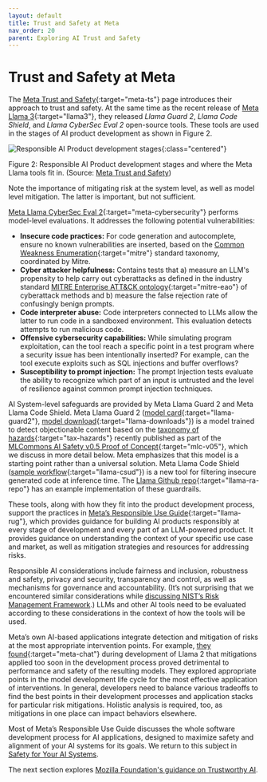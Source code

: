 ```yaml
---
layout: default
title: Trust and Safety at Meta
nav_order: 20
parent: Exploring AI Trust and Safety
---
```


# Trust and Safety at Meta

The [Meta Trust and Safety](https://llama.meta.com/trust-and-safety/){:target="meta-ts"} page introduces their approach to trust and safety. At the same time as the recent release of [Meta Llama 3](https://ai.meta.com/blog/meta-llama-3/){:target="llama3"}, they released _Llama Guard 2_, _Llama Code Shield_, and _Llama CyberSec Eval 2_ open-source tools. These tools are used in the stages of AI product development as shown in Figure 2.

![Responsible AI Product development stages]({{site.baseurl}}/assets/images/Meta-Llama-Responsible-LLM-Product-Development-Stages.jpg){:class="centered"}

<p class="caption">Figure 2: Responsible AI Product development stages and where the Meta Llama tools fit in. (Source: <a href="https://llama.meta.com/trust-and-safety/" target="meta-ts">Meta Trust and Safety</a>)
</p>

Note the importance of mitigating risk at the system level, as well as model level mitigation. The latter is important, but not sufficient.


[Meta Llama CyberSec Eval 2](https://ai.meta.com/research/publications/cyberseceval-2-a-wide-ranging-cybersecurity-evaluation-suite-for-large-language-models/){:target="meta-cybersecurity"} performs model-level evaluations. It addresses the following potential vulnerabilities:

* **Insecure code practices:** For code generation and autocomplete, ensure no known vulnerabilities are inserted, based on the [Common Weakness Enumeration](https://cwe.mitre.org/){:target="mitre"} standard taxonomy, coordinated by Mitre.
* **Cyber attacker helpfulness:** Contains tests that a) measure an LLM's propensity to help carry out cyberattacks as defined in the industry standard [MITRE Enterprise ATT&CK ontology](https://attack.mitre.org/){:target="mitre-eao"} of cyberattack methods and b) measure the false rejection rate of confusingly benign prompts.
* **Code interpreter abuse:** Code interpreters connected to LLMs allow the latter to run code in a sandboxed environment. This evaluation detects attempts to run malicious code.
* **Offensive cybersecurity capabilities:** While simulating program exploitation, can the tool reach a specific point in a test program where a security issue has been intentionally inserted? For example, can the tool execute exploits such as SQL injections and buffer overflows?
* **Susceptibility to prompt injection:** The prompt Injection tests evaluate the ability to recognize which part of an input is untrusted and the level of resilience against common prompt injection techniques.

AI System-level safeguards are provided by Meta Llama Guard 2 and Meta Llama Code Shield. Meta Llama Guard 2 ([model card](https://github.com/meta-llama/PurpleLlama/blob/main/Llama-Guard2/MODEL_CARD.md){:target="llama-guard2"}, [model download](https://llama.meta.com/llama-downloads/){:target="llama-downloads"}) is a model trained to detect objectionable content based on the [taxonomy of hazards](https://drive.google.com/file/d/1V8KFfk8awaAXc83nZZzDV2bHgPT8jbJY/view){:target="tax-hazards"} recently published as part of the [MLCommons AI Safety v0.5 Proof of Concept](https://mlcommons.org/2024/04/mlc-aisafety-v0-5-poc/){:target="mlc-v05"}, which we discuss in more detail below. Meta emphasizes that this model is a starting point rather than a universal solution. Meta Llama Code Shield ([sample workflow](https://github.com/meta-llama/llama-recipes/blob/main/recipes/responsible_ai/CodeShieldUsageDemo.ipynb){:target="llama-csud"}) is a new tool for filtering insecure generated code at inference time. The [Llama Github repo](https://github.com/meta-llama/llama-recipes/tree/main/recipes/responsible_ai){:target="llama-ra-repo"} has an example implementation of these guardrails.

These tools, along with how they fit into the product development process, support the practices in [Meta’s Responsible Use Guide](https://llama.meta.com/responsible-use-guide/){:target="llama-rug"}, which provides guidance for building AI products responsibly at every stage of development and every part of an LLM-powered product. It provides guidance on understanding the context of your specific use case and market, as well as mitigation strategies and resources for addressing risks.

Responsible AI considerations include fairness and inclusion, robustness and safety, privacy and security, transparency and control, as well as mechanisms for governance and accountability. (It’s not surprising that we encountered similar considerations while [discussing NIST’s Risk Management Framework]({{site.baseurl}}/exploring/nist-risk-framework).) LLMs and other AI tools need to be evaluated according to these considerations in the context of how the tools will be used. 

Meta’s own AI-based applications integrate detection and mitigation of risks at the most appropriate intervention points. For example, [they found](https://ai.meta.com/research/publications/llama-2-open-foundation-and-fine-tuned-chat-models/){:target="meta-chat"} during development of Llama 2 that mitigations applied too soon in the development process proved detrimental to performance and safety of the resulting models. They explored appropriate points in the model development life cycle for the most effective application of interventions. In general, developers need to balance various tradeoffs to find the best points in their development processes and application stacks for particular risk mitigations. Holistic analysis is required, too, as mitigations in one place can impact behaviors elsewhere. 

Most of Meta’s Responsible Use Guide discusses the whole software development process for AI applications, designed to maximize safety and alignment of your AI systems for its goals. We return to this subject in [Safety for Your AI Systems]({{site.baseurl}}/safety/safety).

The next section explores [Mozilla Foundation's guidance on Trustworthy AI]({{site.baseurl}}/exploring/mozilla-trustworthy-ai).
